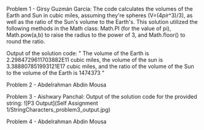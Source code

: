 Problem 1 - Girsy Guzmán Garcia:
The code calculates the volumes of the Earth and Sun in cubic miles, assuming they're spheres (V=(4*pi*r^3)/3), as well as the ratio
of the Sun's volume to the Earth's. This solution utilized the following methods in the Math class: Math.PI (for the value of pi), 
Math.pow(a,b) to raise the radius to the power of 3, and Math.floor() to round the ratio.

Output of the solution code:
"
The volume of the Earth is 2.2984729611703882E11 cubic miles, the volume of the sun is 3.388807851993121E17 cubic miles,
 and the ratio of the volume of the Sun to the volume of the Earth is 1474373 
"

Problem 2 - Abdelrahman Abdin Mousa

Problem 3 - Aishwary Panchal:
Output of the solution code for the provided string:
![P3 Output](Self Assignment 1/StringCharacters_problem3_output.jpg)


Problem 4 - Abdelrahman Abdin Mousa
